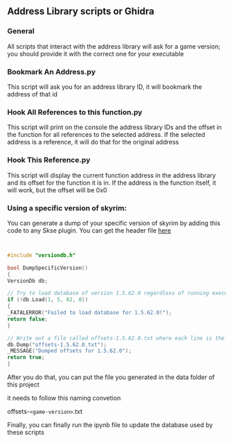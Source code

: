
## Address Library scripts or Ghidra

### General

All scripts that interact with the address library will ask for a game version; you should provide it with the correct one for your executable

### Bookmark An Address.py

This script will ask you for an address library ID, it will bookmark the address of that id

### Hook All References to this function.py

This script will print on the console the address library IDs and the offset in the function for all references to the selected address. If the selected address is a reference, it will do that for the original address

### Hook This Reference.py

This script will display the current function address in the address library and its offset for the function it is in. If the address is the function itself, it will work, but the offset will be 0x0

### Using a specific version of skyrim:

You can generate a dump of your specific version of skyrim by adding this code to any Skse plugin. You can get the header file [here](https://www.nexusmods.com/skyrimspecialedition/mods/32444?tab=files)

```c++


#include "versiondb.h"

bool DumpSpecificVersion()
{
VersionDb db;

// Try to load database of version 1.5.62.0 regardless of running executable version.
if (!db.Load(1, 5, 62, 0))
{
_FATALERROR("Failed to load database for 1.5.62.0!");
return false;
}

// Write out a file called offsets-1.5.62.0.txt where each line is the ID and offset.
db.Dump("offsets-1.5.62.0.txt");
_MESSAGE("Dumped offsets for 1.5.62.0");
return true;
}
```

After you do that, you can put the file you generated in the data folder of this project

it needs to follow this naming convetion

offsets-`<game-version>`.txt

Finally, you can finally run the ipynb file to update the database used by these scripts
